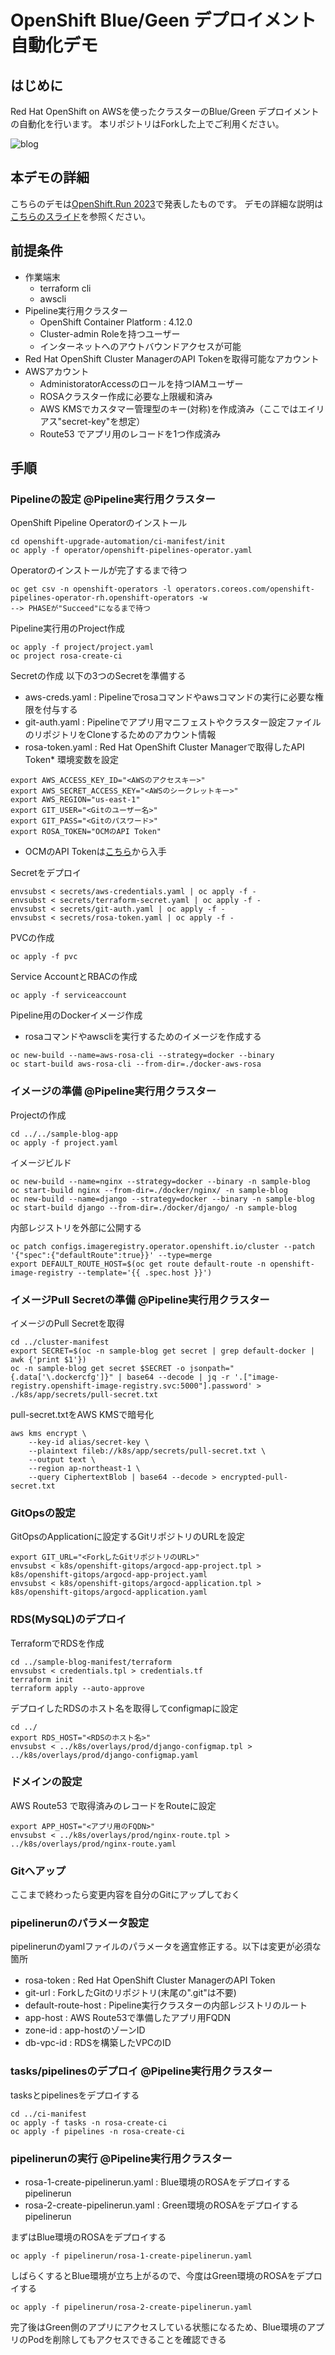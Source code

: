 # OpenShift Blue/Geen デプロイメント自動化デモ

## はじめに
Red Hat OpenShift on AWSを使ったクラスターのBlue/Green デプロイメントの自動化を行います。
本リポジトリはForkした上でご利用ください。

![blog](./images/architecture.png)

## 本デモの詳細
こちらのデモは[OpenShift.Run 2023](https://openshift.connpass.com/event/234302/)で発表したものです。
デモの詳細な説明は[こちらのスライド](https://speakerdeck.com/skitamura7446/openshiftkurasutanoatuhukuretozi-dong-hua-henotiao-zhan-b3d6e090-7bcc-45a4-b36a-ea230c5f8bf2)を参照ください。


## 前提条件
* 作業端末
  * terraform cli
  * awscli
* Pipeline実行用クラスター
  * OpenShift Container Platform : 4.12.0
  * Cluster-admin Roleを持つユーザー
  * インターネットへのアウトバウンドアクセスが可能
* Red Hat OpenShift Cluster ManagerのAPI Tokenを取得可能なアカウント
* AWSアカウント
  * AdministoratorAccessのロールを持つIAMユーザー
  * ROSAクラスター作成に必要な上限緩和済み
  * AWS KMSでカスタマー管理型のキー(対称)を作成済み（ここではエイリアス"secret-key"を想定）
  * Route53 でアプリ用のレコードを1つ作成済み



## 手順
### Pipelineの設定 @Pipeline実行用クラスター
OpenShift Pipeline Operatorのインストール
```
cd openshift-upgrade-automation/ci-manifest/init
oc apply -f operator/openshift-pipelines-operator.yaml
```

Operatorのインストールが完了するまで待つ
```
oc get csv -n openshift-operators -l operators.coreos.com/openshift-pipelines-operator-rh.openshift-operators -w
--> PHASEが"Succeed"になるまで待つ
```

Pipeline実行用のProject作成
```
oc apply -f project/project.yaml
oc project rosa-create-ci
```

Secretの作成
以下の3つのSecretを準備する
* aws-creds.yaml : Pipelineでrosaコマンドやawsコマンドの実行に必要な権限を付与する
* git-auth.yaml : Pipelineでアプリ用マニフェストやクラスター設定ファイルのリポジトリをCloneするためのアカウント情報
* rosa-token.yaml : Red Hat OpenShift Cluster Managerで取得したAPI Token* 
環境変数を設定
```
export AWS_ACCESS_KEY_ID="<AWSのアクセスキー>"
export AWS_SECRET_ACCESS_KEY="<AWSのシークレットキー>"
export AWS_REGION="us-east-1"
export GIT_USER="<Gitのユーザー名>"
export GIT_PASS="<Gitのパスワード>"
export ROSA_TOKEN="OCMのAPI Token"
```
* OCMのAPI Tokenは[こちら](https://console.redhat.com/openshift/token)から入手

Secretをデプロイ
```
envsubst < secrets/aws-credentials.yaml | oc apply -f -
envsubst < secrets/terraform-secret.yaml | oc apply -f -
envsubst < secrets/git-auth.yaml | oc apply -f -
envsubst < secrets/rosa-token.yaml | oc apply -f -
```

PVCの作成
```
oc apply -f pvc
```

Service AccountとRBACの作成
```
oc apply -f serviceaccount
```

Pipeline用のDockerイメージ作成
* rosaコマンドやawscliを実行するためのイメージを作成する
```
oc new-build --name=aws-rosa-cli --strategy=docker --binary
oc start-build aws-rosa-cli --from-dir=./docker-aws-rosa
```

### イメージの準備 @Pipeline実行用クラスター

Projectの作成
```
cd ../../sample-blog-app
oc apply -f project.yaml
```

イメージビルド
```
oc new-build --name=nginx --strategy=docker --binary -n sample-blog
oc start-build nginx --from-dir=./docker/nginx/ -n sample-blog
oc new-build --name=django --strategy=docker --binary -n sample-blog
oc start-build django --from-dir=./docker/django/ -n sample-blog
```

内部レジストリを外部に公開する
```
oc patch configs.imageregistry.operator.openshift.io/cluster --patch '{"spec":{"defaultRoute":true}}' --type=merge
export DEFAULT_ROUTE_HOST=$(oc get route default-route -n openshift-image-registry --template='{{ .spec.host }}')
```


### イメージPull Secretの準備 @Pipeline実行用クラスター

イメージのPull Secretを取得
```
cd ../cluster-manifest
export SECRET=$(oc -n sample-blog get secret | grep default-docker | awk {'print $1'})
oc -n sample-blog get secret $SECRET -o jsonpath="{.data['\.dockercfg']}" | base64 --decode | jq -r '.["image-registry.openshift-image-registry.svc:5000"].password' > ./k8s/app/secrets/pull-secret.txt
```

pull-secret.txtをAWS KMSで暗号化
```
aws kms encrypt \
    --key-id alias/secret-key \
    --plaintext fileb://k8s/app/secrets/pull-secret.txt \
    --output text \
    --region ap-northeast-1 \
    --query CiphertextBlob | base64 --decode > encrypted-pull-secret.txt
```

### GitOpsの設定
GitOpsのApplicationに設定するGitリポジトリのURLを設定
```
export GIT_URL="<ForkしたGitリポジトリのURL>"
envsubst < k8s/openshift-gitops/argocd-app-project.tpl > k8s/openshift-gitops/argocd-app-project.yaml
envsubst < k8s/openshift-gitops/argocd-application.tpl > k8s/openshift-gitops/argocd-application.yaml
```

### RDS(MySQL)のデプロイ

TerraformでRDSを作成
```
cd ../sample-blog-manifest/terraform
envsubst < credentials.tpl > credentials.tf
terraform init
terraform apply --auto-approve
```

デプロイしたRDSのホスト名を取得してconfigmapに設定
```
cd ../
export RDS_HOST="<RDSのホスト名>"
envsubst < ../k8s/overlays/prod/django-configmap.tpl > ../k8s/overlays/prod/django-configmap.yaml
```

### ドメインの設定
AWS Route53 で取得済みのレコードをRouteに設定
```
export APP_HOST="<アプリ用のFQDN>"
envsubst < ../k8s/overlays/prod/nginx-route.tpl > ../k8s/overlays/prod/nginx-route.yaml
```

### Gitへアップ
ここまで終わったら変更内容を自分のGitにアップしておく



### pipelinerunのパラメータ設定
pipelinerunのyamlファイルのパラメータを適宜修正する。以下は変更が必須な箇所
* rosa-token : Red Hat OpenShift Cluster ManagerのAPI Token
* git-url : ForkしたGitのリポジトリ(末尾の".git"は不要)
* default-route-host : Pipeline実行クラスターの内部レジストリのルート
* app-host : AWS Route53で準備したアプリ用FQDN
* zone-id : app-hostのゾーンID
* db-vpc-id : RDSを構築したVPCのID

### tasks/pipelinesのデプロイ @Pipeline実行用クラスター
tasksとpipelinesをデプロイする
```
cd ../ci-manifest
oc apply -f tasks -n rosa-create-ci
oc apply -f pipelines -n rosa-create-ci
```

### pipelinerunの実行 @Pipeline実行用クラスター
* rosa-1-create-pipelinerun.yaml : Blue環境のROSAをデプロイするpipelinerun
* rosa-2-create-pipelinerun.yaml : Green環境のROSAをデプロイするpipelinerun

まずはBlue環境のROSAをデプロイする
```
oc apply -f pipelinerun/rosa-1-create-pipelinerun.yaml
```

しばらくするとBlue環境が立ち上がるので、今度はGreen環境のROSAをデプロイする
```
oc apply -f pipelinerun/rosa-2-create-pipelinerun.yaml
```

完了後はGreen側のアプリにアクセスしている状態になるため、Blue環境のアプリのPodを削除してもアクセスできることを確認できる

